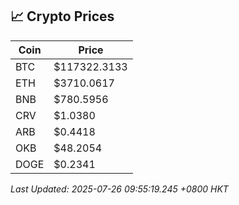 ## 📈 Crypto Prices

| Coin | Price |
| ---- | ----- |
| BTC | $117322.3133 |
| ETH | $3710.0617 |
| BNB | $780.5956 |
| CRV | $1.0380 |
| ARB | $0.4418 |
| OKB | $48.2054 |
| DOGE | $0.2341 |

_Last Updated: 2025-07-26 09:55:19.245 +0800 HKT_